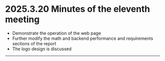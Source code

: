 #  2025.3.20 Minutes of the eleventh meeting

- Demonstrate the operation of the web page
- Further modify the math and backend performance and requirements sections of the report
- The logo design is discussed   
----

